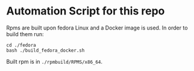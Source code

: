 # Automation Script for this repo

Rpms are built upon fedora Linux and a Docker image is used. In order to build them run:
```
cd ./fedora
bash ./build_fedora_docker.sh
```

Built rpm is in `./rpmbuild/RPMS/x86_64`.